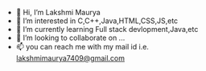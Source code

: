- 👋 Hi, I’m Lakshmi Maurya
- 👀 I’m interested in C,C++,Java,HTML,CSS,JS,etc
- 🌱 I’m currently learning Full stack devlopment,Java,etc
- 💞️ I’m looking to collaborate on ...
- 📫 you can reach me with my mail id i.e. lakshmimaurya7409@gmail.com

<!---
12Lakshi/12Lakshi is a ✨ special ✨ repository because its `README.md` (this file) appears on your GitHub profile.
You can click the Preview link to take a look at your changes.
--->
